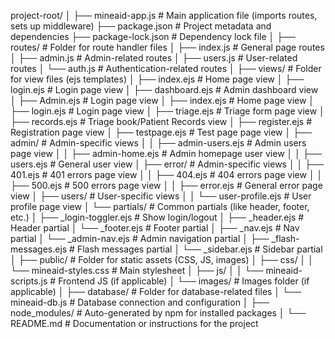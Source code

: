 project-root/
│
├── mineaid-app.js                       # Main application file (imports routes, sets up middleware)
├── package.json                  # Project metadata and dependencies
├── package-lock.json             # Dependency lock file
│
├── routes/                       # Folder for route handler files
│   ├── index.js                  # General page routes
│   ├── admin.js                  # Admin-related routes
│   ├── users.js                  # User-related routes
│   └── auth.js                   # Authentication-related routes
│
├── views/                        # Folder for view files (ejs templates)
│   ├── index.ejs                 # Home page view
│   ├── login.ejs                 # Login page view
│   ├── dashboard.ejs             # Admin dashboard view
│   ├── Admin.ejs                 # Login page view
│   ├── index.ejs                 # Home page view
│   ├── login.ejs                 # Login page view
│   ├── triage.ejs                # Triage form page view
│   ├── records.ejs               # Triage book/Patient Records view
│   ├── register.ejs              # Registration page view
│   ├── testpage.ejs              # Test page page view
│   ├── admin/                    # Admin-specific views
│   │   ├── admin-users.ejs       # Admin users page view
│   │   ├── admin-home.ejs        # Admin homepage user view
│   │   ├── users.ejs             # General user view
│   ├── error/                    # Admin-specific views
│   │   ├── 401.ejs               # 401 errors page view
│   │   ├── 404.ejs               # 404 errors page view
│   │   ├── 500.ejs               # 500 errors page view
│   │   ├── error.ejs             # General error page view
│   ├── users/                    # User-specific views
│   │   └── user-profile.ejs      # User profile page view
│   └── partials/                 # Common partials (like header, footer, etc.)
│       ├── _login-toggler.ejs     # Show login/logout
│       ├── _header.ejs            # Header partial
│       └── _footer.ejs            # Footer partial
│       ├── _nav.ejs               # Nav partial
│       └── _admin-nav.ejs         # Admin navigation partial
│       ├── _flash-messages.ejs    # Flash messages partial
│       └── _sidebar.ejs           # Sidebar partial
│
├── public/                       # Folder for static assets (CSS, JS, images)
│   ├── css/
│   │   └── mineaid-styles.css    # Main stylesheet
│   ├── js/
│   │   └── mineaid-scripts.js    # Frontend JS (if applicable)
│   └── images/                   # Images folder (if applicable)
│
├── database/                     # Folder for database-related files
│   └── mineaid-db.js                     # Database connection and configuration
│
├── node_modules/                 # Auto-generated by npm for installed packages
│
└── README.md                     # Documentation or instructions for the project
